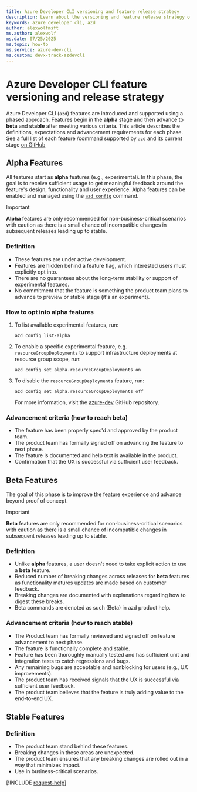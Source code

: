 ```yaml
---
title: Azure Developer CLI versioning and feature release strategy
description: Learn about the versioning and feature release strategy of the Azure Developer CLI
keywords: azure developer cli, azd
author: alexwolfmsft
ms.author: alexwolf
ms.date: 07/25/2025
ms.topic: how-to
ms.service: azure-dev-cli
ms.custom: devx-track-azdevcli
---
```


# Azure Developer CLI feature versioning and release strategy

Azure Developer CLI (`azd`) features are introduced and supported using a phased approach. Features begin in the **alpha** stage and then advance to **beta** and **stable** after meeting various criteria. This article describes the definitions, expectations and advancement requirements for each phase. See a full list of each feature /command supported by `azd` and its current stage [on GitHub](https://github.com/Azure/azure-dev/blob/main/cli/azd/docs/feature-stages.md)

## Alpha Features

All features start as **alpha** features (e.g., experimental). In this phase, the goal is to receive sufficient usage to get meaningful feedback around the feature's design, functionality and user experience. Alpha features can be enabled and managed using the [`azd config`](reference.md) command.

> [!IMPORTANT]
> **Alpha** features are only recommended for non-business-critical scenarios with caution as there is a small chance of incompatible changes in subsequent releases leading up to stable.

### Definition

* These features are under active development.
* Features are hidden behind a feature flag, which interested users must explicitly opt into. 
* There are no guarantees about the long-term stability or support of experimental features.
* No commitment that the feature is something the product team plans to advance to preview or stable stage (it's an experiment).

### How to opt into alpha features

1. To list available experimental features, run:

    ```azdeveloper
    azd config list-alpha
    ```

1. To enable a specific experimental feature, e.g. `resourceGroupDeployments` to support infrastructure deployments at resource group scope, run:

    ```azdeveloper
    azd config set alpha.resourceGroupDeployments on
    ```

1. To disable the `resourceGroupDeployments` feature, run:

    ```azdeveloper
    azd config set alpha.resourceGroupDeployments off
    ```

    For more information, visit the [azure-dev](https://github.com/Azure/azure-dev/blob/main/cli/azd/docs/alpha-features.md) GitHub repository.

### Advancement criteria (how to reach beta)

* The feature has been properly spec'd and approved by the product team.
* The product team has formally signed off on advancing the feature to next phase.
* The feature is documented and help text is available in the product.
* Confirmation that the UX is successful via sufficient user feedback.

## Beta Features

The goal of this phase is to improve the feature experience and advance beyond proof of concept.

> [!IMPORTANT]
> **Beta** features are only recommended for non-business-critical scenarios with caution as there is a small chance of incompatible changes in subsequent releases leading up to stable.

### Definition

* Unlike **alpha** features, a user doesn't need to take explicit action to use a **beta** feature.
* Reduced number of breaking changes across releases for **beta** features as functionality matures updates are made based on customer feedback.
* Breaking changes are documented with explanations regarding how to digest these breaks.
* Beta commands are denoted as such (Beta) in azd product help.

### Advancement criteria (how to reach stable)

* The Product team has formally reviewed and signed off on feature advancement to next phase.
* The feature is functionally complete and stable.
* Feature has been thoroughly manually tested and has sufficient unit and integration tests to catch regressions and bugs.
* Any remaining bugs are acceptable and nonblocking for users (e.g., UX improvements).
* The product team has received signals that the UX is successful via sufficient user feedback.
* The product team believes that the feature is truly adding value to the end-to-end UX.

## Stable Features

### Definition 

* The product team stand behind these features.
* Breaking changes in these areas are unexpected.
* The product team ensures that any breaking changes are rolled out in a way that minimizes impact.
* Use in business-critical scenarios.

[!INCLUDE [request-help](includes/request-help.md)]
